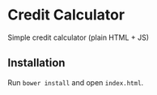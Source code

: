 Credit Calculator
================

Simple credit calculator (plain HTML + JS)


Installation
------------
Run `bower install` and open `index.html`.
